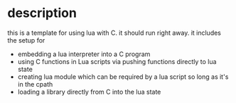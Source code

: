 # description
this is a template for using lua with C. it should run right away. it includes the setup for
* embedding a lua interpreter into a C program
* using C functions in Lua scripts via pushing functions directly to lua state
* creating lua module which can be required by a lua script so long as it's in the cpath
* loading a library directly from C into the lua state

